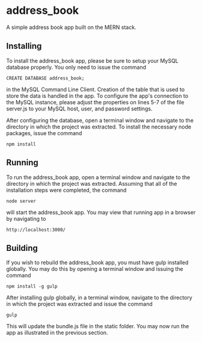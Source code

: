 # address_book

A simple address book app built on the MERN stack.

## Installing

To install the address_book app, please be sure to setup your MySQL database properly. You only need to issue the command
```
CREATE DATABASE address_book;
```
in the MySQL Command Line Client. Creation of the table that is used to store the data is handled in the app. To configure the app's connection to the MySQL instance, please adjust the properties on lines 5-7 of the file server.js to your MySQL host, user, and password settings.

After configuring the database, open a terminal window and navigate to the directory in which the project was extracted. To install the necessary node packages, issue the command
```
npm install
```

## Running
To run the address_book app, open a terminal window and navigate to the directory in which the project was extracted. Assuming that all of the installation steps were completed, the command
```
node server
```
will start the address_book app. You may view that running app in a browser by navigating to
```
http://localhost:3000/
```

## Building
If you wish to rebuild the address_book app, you must have gulp installed globally. You may do this by opening a terminal window and issuing the command
```
npm install -g gulp
```
After installing gulp globally, in a terminal window, navigate to the directory in which the project was extracted and issue the command
```
gulp
```
This will update the bundle.js file in the static folder. You may now run the app as illustrated in the previous section.